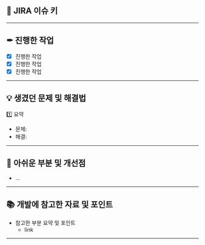 ## 🔑 JIRA 이슈 키

<!-- KOBR-123 한국어 레슨 별 조회 API -->

---

## ✒ 진행한 작업

- [x] 진행한 작업
- [x] 진행한 작업
- [x] 진행한 작업

---

## 💡 생겼던 문제 및 해결법

1️⃣ 요약

- 문제:
- 해결:

---

## 📢 아쉬운 부분 및 개선점

- ...

---

## 📚 개발에 참고한 자료 및 포인트

- 참고한 부분 요약 및 포인트
    - link

---
